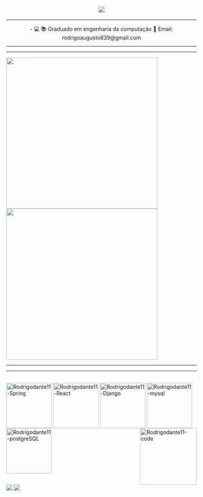 

<h1 align="center">
  <a href="https://git.io/typing-svg">
    <img src="https://readme-typing-svg.herokuapp.com/?lines=Ola,+Visitante!+👋;__Eu+Sou+Rodrigo+Augusto....;Seja+Bem+vindo+Ao+meu+Repositorio!&center=true&size=30">
  </a>
</h1>
</div

 
<hr>
<hr>
<div align="center">
 - 💻 
  📚 Graduado em engenharia da computação
  📧 Email: rodrigoaugusto839@gmail.com
</div>
<hr>
<hr>

  <img width="400px" src="http://github-profile-summary-cards.vercel.app/api/cards/repos-per-language?username=rodrigodante11&theme=transparent" /></td>
  <img width="400px" src="https://github-readme-stats.vercel.app/api?username=rodrigodante11&show_icons=true&theme=transparent" /></td>
<!--   <img width="400px" src="https://github-readme-stats.vercel.app/api/top-langs/?username=rodrigodante11&show_icons=true&theme=blue-green&layout=compact" /></td>
  <img width="400px" src="https://github-readme-stats.vercel.app/api/top-langs/?username=rodrigodante11&hide_progress=true&theme=blue-green&layout=compact" /></td>
  <img width="400px" src="http://github-profile-summary-cards.vercel.app/api/cards/profile-details?username=rodrigodante11&theme=dark" /></td> -->


<hr>
<hr>
<!-- 
 <div>
   <a href="https://github.com/Rodrigodante11">
   <img height="160em" src="https://github-readme-stats.vercel.app/api/top-langs/?username=Rodrigodante11&layout=compact&langs_count=7&theme=dracula"/>
 </div> -->
  
  <div style="display: inline_block"><br>
   <img align="center" alt="Rodrigodante11-Spring" height="120" width="120" src="https://cdn.jsdelivr.net/gh/devicons/devicon/icons/spring/spring-original-wordmark.svg">
   <img align="center" alt="Rodrigodante11-React" height="120" width="120" src="https://cdn.jsdelivr.net/gh/devicons/devicon/icons/react/react-original-wordmark.svg">
   <img align="center" alt="Rodrigodante11-Django" height="120" width="120" src="https://cdn.jsdelivr.net/gh/devicons/devicon/icons/django/django-plain-wordmark.svg">
   <img align="center" alt="Rodrigodante11-mysql" height="120" width="120" src="https://cdn.jsdelivr.net/gh/devicons/devicon/icons/mysql/mysql-original-wordmark.svg">
   <img align="center" alt="Rodrigodante11-postgreSQL" height="120" width="120" src="https://cdn.jsdelivr.net/gh/devicons/devicon/icons/postgresql/postgresql-original-wordmark.svg">
   
<!--    <img src="https://github-readme-streak-stats.herokuapp.com/?user=Rodrigodante11"/> -->
<!--    <img align="center" alt="Rodrigodante11-HTML" height="60" width="75" src="https://raw.githubusercontent.com/devicons/devicon/master/icons/html5/html5-original.svg">
   <img align="center" alt="Rodrigodante11-CSS" height="60" width="75" src="https://raw.githubusercontent.com/devicons/devicon/master/icons/css3/css3-original.svg">
   <img align="center" alt="Rodrigodante11-CSS" height="60" width="75" src="https://cdn.jsdelivr.net/gh/devicons/devicon/icons/mysql/mysql-original-wordmark.svg">
   <img align="center" alt="Rodrigodante11-CSS" height="60" width="75" src="https://cdn.jsdelivr.net/gh/devicons/devicon/icons/sqlite/sqlite-original.svg">
   <img align="center" alt="Rodrigodante11-CSS" height="60" width="75" src="https://cdn.jsdelivr.net/gh/devicons/devicon/icons/flutter/flutter-original.svg">
   <img align="center" alt="Rodrigodante11-CSS" height="80" width="95" src="https://cdn.jsdelivr.net/gh/devicons/devicon/icons/nodejs/nodejs-original-wordmark.svg"> -->
   
  <img align="right" alt="Rodrigodante11-code" height="150" width="150" src="https://media.giphy.com/media/VTtANKl0beDFQRLDTh/giphy.gif">
 </div>
 
   
  ## 
 
  <div> 
  <a href = "mailto:rodrigoaugusto839@gmail.com"><img src="https://img.shields.io/badge/-Gmail-%23333?style=for-the-badge&logo=gmail&logoColor=white" target="_blank"></a>
  <a href="https://www.linkedin.com/in/rodrigo-augusto-285691204/" target="_blank"><img src="https://img.shields.io/badge/-LinkedIn-%230077B5?style=for-the-badge&logo=linkedin&logoColor=white" target="_blank"></a>  

